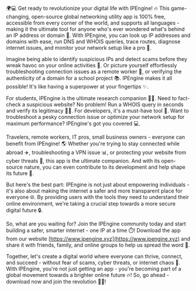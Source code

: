 🌍💻 Get ready to revolutionize your digital life with IPEngine! 🔥 This game-changing, open-source global networking utility app is 100% free, accessible from every corner of the world, and supports all languages - making it the ultimate tool for anyone who's ever wondered what's behind an IP address or domain 🤔. With IPEngine, you can look up IP addresses and domains with ease, run DNS and WHOIS queries, trace routes, diagnose internet issues, and monitor your network setup like a pro 🔧.

Imagine being able to identify suspicious IPs and detect scams before they wreak havoc on your online activities 💸. Or picture yourself effortlessly troubleshooting connection issues as a remote worker 🏢, or verifying the authenticity of a domain for a school project 📚. IPEngine makes it all possible! It's like having a superpower at your fingertips ✨.

For students, IPEngine is the ultimate research companion 👩‍🎓. Need to fact-check a suspicious website? No problem! Run a WHOIS query in seconds and verify its legitimacy 🕵️‍♀️. For developers, it's a must-have tool 🔧. Want to troubleshoot a pesky connection issue or optimize your network setup for maximum performance? IPEngine's got you covered 💻.

Travelers, remote workers, IT pros, small business owners - everyone can benefit from IPEngine! 🌎 Whether you're trying to stay connected while abroad ✈️, troubleshooting a VPN issue 📊, or protecting your website from cyber threats 💪, this app is the ultimate companion. And with its open-source nature, you can even contribute to its development and help shape its future 🚀.

But here's the best part: IPEngine is not just about empowering individuals - it's also about making the internet a safer and more transparent place for everyone 🌐. By providing users with the tools they need to understand their online environment, we're taking a crucial step towards a more secure digital future 🔒.

So, what are you waiting for? Join the IPEngine community today and start building a safer, smarter internet - one IP at a time ⏱️! Download the app from our website [https://www.ipengine.xyz](https://www.ipengine.xyz) and share it with friends, family, and online groups to help us spread the word 📢.

Together, let's create a digital world where everyone can thrive, connect, and succeed - without fear of scams, cyber threats, or internet chaos 💪. With IPEngine, you're not just getting an app - you're becoming part of a global movement towards a brighter online future 🔥! So, go ahead - download now and join the revolution 🚀👊!